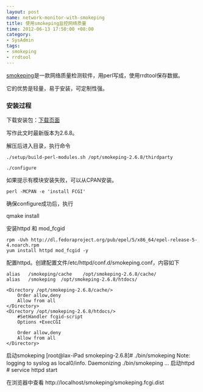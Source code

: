 ```yaml
---
layout: post
name: network-monitor-with-smokeping
title: 使用smokeping监控网络质量
time: 2012-06-13 17:50:00 +08:00
category:
- SysAdmin
tags:
- smokeping
- rrdtool
---
```

[smokeping](http://oss.oetiker.ch/smokeping)是一款网络质量检测软件，用perl写成，使用rrdtool保存数据。

它的优势是轻量，易于安装，可定制性强。

### 安装过程

下载安装包：[下载页面](http://oss.oetiker.ch/smokeping/pub/)

写作此文时最新版本为2.6.8。

解压后进入目录，执行命令

    ./setup/build-perl-modules.sh /opt/smokeping-2.6.8/thirdparty

    ./configure

如果提示有模块安装失败，可以从CPAN安装。

    perl -MCPAN -e 'install FCGI'

确保configure成功后，执行

   qmake install


安装httpd 和 mod_fcgid

    rpm -Uvh http://dl.fedoraproject.org/pub/epel/5/x86_64/epel-release-5-4.noarch.rpm
    yum install httpd mod_fcgid -y

配置httpd。创建配置文件/etc/httpd/conf.d/smokeping.conf，内容如下

    alias	/smokeping/cache	/opt/smokeping-2.6.8/cache/
    alias	/smokeping	/opt/smokeping-2.6.8/htdocs/

    <Directory /opt/smokeping-2.6.8/cache/>
        Order allow,deny
        Allow from all
    </Directory>
    <Directory /opt/smokeping-2.6.8/htdocs/>
        #SetHandler fcgid-script
        Options +ExecCGI

        Order allow,deny
        Allow from all
    </Directory>

启动smokeping
    [root@lax-iPad smokeping-2.6.8]# ./bin/smokeping
    Note: logging to syslog as local0/info.
    Daemonizing ./bin/smokeping ...
启动httpd
    # service httpd start

在浏览器中查看
    http://localhost/smokeping/smokeping.fcgi.dist
